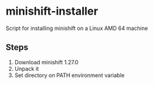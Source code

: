 # minishift-installer
Script for installing minishift on a Linux AMD 64 machine

## Steps
1. Download minishift 1.27.0
2. Unpack it
3. Set directory on PATH environment variable